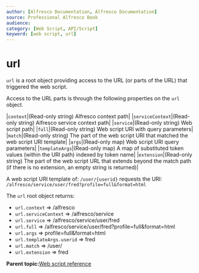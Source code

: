 ```yaml
---
author: [Alfresco Documentation, Alfresco Documentation]
source: Professional Alfresco Book
audience: 
category: [Web Script, API/Script]
keyword: [web script, url]
---
```


# url

`url` is a root object providing access to the URL \(or parts of the URL\) that triggered the web script.

Access to the URL parts is through the following properties on the `url` object.

|`context`|\(Read-only string\) Alfresco context path|
|`serviceContext`|\(Read-only string\) Alfresco service context path|
|`service`|\(Read-only string\) Web script path|
|`full`|\(Read-only string\) Web script URI with query parameters|
|`match`|\(Read-only string\) The part of the web script URI that matched the web script URI template|
|`args`|\(Read-only map\) Web script URI query parameters|
|`templateArgs`|\(Read-only map\) A map of substituted token values \(within the URI path\) indexed by token name|
|`extension`|\(Read-only string\) The part of the web script URL that extends beyond the match path \(if there is no extension, an empty string is returned\)|

A web script URI template of: `/user/{userid}` requests the URI: `/alfresco/service/user/fred?profile=full&format=html`

The `url` root object returns:

-   `url.context` =\> /alfresco
-   `url.serviceContext` =\> /alfresco/service
-   `url.service` =\> /alfresco/service/user/fred
-   `url.full` =\> /alfresco/service/user/fred?profile=full&format=html
-   `url.args` =\> profile=full&format=html
-   `url.templateArgs.userid` =\> fred
-   `url.match` =\> /user/
-   `url.extension` =\> fred

**Parent topic:**[Web script reference](../concepts/dev-ws-reference.md)

